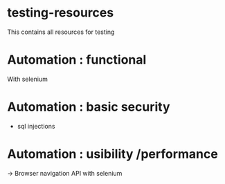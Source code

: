 # testing-resources
This contains all resources for testing

# Automation : functional 
With selenium

# Automation : basic security 
- sql injections

# Automation : usibility /performance
-> Browser navigation  API with selenium

